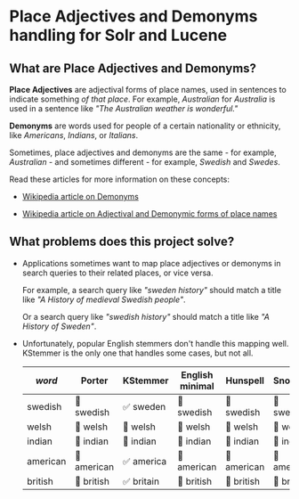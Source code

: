 # Place Adjectives and Demonyms handling for Solr and Lucene

## What are Place Adjectives and Demonyms?

**Place Adjectives** are adjectival forms of place names, used in sentences to indicate something *of that place*. 
For example, *Australian* for *Australia* is used in a sentence like *"The Australian weather is wonderful."*

**Demonyms** are words used for people of a certain nationality or ethnicity, like *Americans*, *Indians*, or *Italians*.

Sometimes, place adjectives and demonyms are the same - for example, *Australian* - and sometimes different - 
for example, *Swedish* and *Swedes*.

Read these articles for more information on these concepts:

- [Wikipedia article on Demonyms](https://en.wikipedia.org/wiki/Demonym) 

- [Wikipedia article on Adjectival and Demonymic forms of place names](https://en.wikipedia.org/wiki/List_of_adjectival_and_demonymic_forms_of_place_names)


## What problems does this project solve?

- Applications sometimes want to map place adjectives or demonyms in search queries to their related places, or vice versa.

  For example, a search query like *"sweden history"* should match a title like *"A History of medieval Swedish people"*.
    
  Or a search query like *"swedish history"* should match a title like *"A History of Sweden"*.

- Unfortunately, popular English stemmers don't handle this mapping well. KStemmer is the only one that handles some cases, 
  but not all.
  
  | *word* | Porter | KStemmer | English minimal | Hunspell | Snowball |
  | --- | --- | --- | --- | --- | --- |
  | swedish | :no_entry_sign: swedish | :white_check_mark: sweden | :no_entry_sign: swedish | :no_entry_sign: swedish | :no_entry_sign: swedish |
  | welsh | :no_entry_sign: welsh | :no_entry_sign: welsh | :no_entry_sign: welsh | :no_entry_sign: welsh | :no_entry_sign: welsh | 
  | indian | :no_entry_sign: indian | :no_entry_sign: indian | :no_entry_sign: indian | :no_entry_sign: indian | :no_entry_sign: indian | 
  | american | :no_entry_sign: american | :white_check_mark: america | :no_entry_sign: american | :no_entry_sign: american | :no_entry_sign: american | 
  | british | :no_entry_sign: british | :white_check_mark: britain | :no_entry_sign: british | :no_entry_sign: british | :no_entry_sign: british | 
